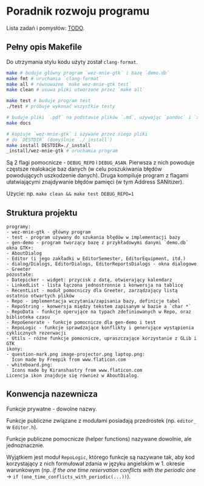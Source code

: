 # Poradnik rozwoju programu

Lista zadań i pomysłów: [TODO](../TODO).

## Pełny opis Makefile

Do utrzymania stylu kodu użyty został `clang-format`.

```bash
make # buduje główny program `wez-mnie-gtk` i bazę `demo.db`
make fmt # uruchamia `clang-format`
make all # równoważne `make wez-mnie-gtk test`
make clean # usuwa pliki utworzone przez `make all`

make test # buduje program test
./test # próbuje wykonać wszystkie testy

# buduje pliki `.pdf` na podstawie plików `.md`, używając `pandoc` i `xelatex`
make docs

# kopiuje `wez-mnie-gtk` i używane przez niego pliki
# do `DESTDIR` (domyślnie `./_install`)
make install DESTDIR=./_install
_install/wez-mnie-gtk # uruchamia program
```

Są 2 flagi pomocnicze - `DEBUG_REPO` i `DEBUG_ASAN`. Pierwsza z nich powoduje częstsze
realokacje baz danych (w celu poszukiwania błędów powodujących uszkodzenie danych). Druga
kompiluje program z flagami ułatwiającymi znajdywanie błędów pamięci (w tym Address SANitizer).

Użycie: np. `make clean && make test DEBUG_REPO=1`

## Struktura projektu

```text
programy:
- wez-mnie-gtk - główny program
- test - program używany do szukania błędów w implementacji bazy
- gen-demo - program tworzący bazę z przykładowymi danymi `demo.db`
okna GTK+:
- AboutDialog
- Editor (i jego zakładki w EditorSemester, EditorEquipment, itd.)
- dialog/Dialogs, EditorDialogs, EditorReportsDialogs - okna dialogowe
- Greeter
pozostałe:
- Datepicker - widget: przycisk z datą, otwierający kalendarz
- LinkedList - lista łączona jednostronnie i konwersja na tablicę
- RecentList - moduł pomocniczy dla Greeter, zarządzający listą ostatnio otwartych plików
- Repo - implementacja wczytania/zapisania bazy, definicje tabel
- RepoString - konwersja między tekstem zapisanym w bazie a `char *`
- RepoData - funkcje operujące na typach zdefiniowanych w Repo, oraz biblioteka czasu
- RepoGenerate - funkcje pomocnicze dla gen-demo i test
- RepoLogic - funkcje sprawdzające konflikty i generujące wystąpienia cyklicznych rezerwacji
- Utils - różne funkcje pomocnicze, upraszczające korzystanie z GLib i GTK
ikony:
- question-mark.png image-projector.png laptop.png:
  Icon made by Freepik from www.flaticon.com
- whiteboard.png:
  Icons made by Kiranshastry from www.flaticon.com
Licencja ikon znajduje się również w AboutDialog.
```

## Konwencja nazewnicza

Funkcje prywatne - dowolne nazwy.

Funkcje publiczne związane z modułami posiadają przedrostek (np. `editor_` w `Editor.h`).

Funkcje publiczne pomocnicze (helper functions) nazywane dowolnie, ale jednoznacznie.

Wyjątkiem jest moduł `RepoLogic`, którego funkcje są nazywane tak, aby kod korzystający
z nich formułował zdania w języku angielskim w 1. okresie warunkowym
(np. *if the one time reservation conflicts with the periodic one* ->
`if (one_time_conflicts_with_periodic(...))`).
